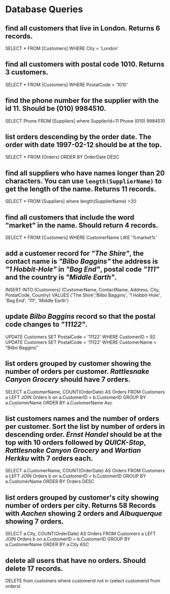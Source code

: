 # Database Queries

## find all customers that live in London. Returns 6 records.
SELECT * FROM [Customers] WHERE City = 'London'


## find all customers with postal code 1010. Returns 3 customers.
SELECT * FROM [Customers] WHERE PostalCode = '1010'

## find the phone number for the supplier with the id 11. Should be (010) 9984510.
SELECT Phone FROM [Suppliers] where SupplierId=11
Phone
(010) 9984510
## list orders descending by the order date. The order with date 1997-02-12 should be at the top.
SELECT * FROM [Orders] ORDER BY OrderDate DESC

## find all suppliers who have names longer than 20 characters. You can use `length(SupplierName)` to get the length of the name. Returns 11 records.
SELECT * FROM [Suppliers] where  length(SupplierName) >20 

## find all customers that include the word "market" in the name. Should return 4 records.
SELECT * FROM [Customers] WHERE CustomerName LIKE '%market%'

## add a customer record for _"The Shire"_, the contact name is _"Bilbo Baggins"_ the address is _"1 Hobbit-Hole"_ in _"Bag End"_, postal code _"111"_ and the country is _"Middle Earth"_.
INSERT INTO [Customers] (CustomerName, ContactName, Address, City, PostalCode, Country) VALUES ('The Shire','Bilbo Baggins', '1 Hobbit-Hole', 'Bag End', '111', 'Middle Earth')
## update _Bilbo Baggins_ record so that the postal code changes to _"11122"_.
UPDATE Customers SET PostalCode = '11122' WHERE CustomerID = 92
UPDATE Customers SET PostalCode = '11122' WHERE CustomerName = "Bilbo Baggins"
## list orders grouped by customer showing the number of orders per customer. _Rattlesnake Canyon Grocery_ should have 7 orders.
SELECT a.CustomerName, COUNT(OrderDate) AS Orders FROM Customers a LEFT JOIN Orders b on a.CustomerID = b.CustomerID GROUP BY a.CustomerName ORDER BY a.CustomerName Asc
## list customers names and the number of orders per customer. Sort the list by number of orders in descending order. _Ernst Handel_ should be at the top with 10 orders followed by _QUICK-Stop_, _Rattlesnake Canyon Grocery_ and _Wartian Herkku_ with 7 orders each.
SELECT a.CustomerName, COUNT(OrderDate) AS Orders FROM Customers a LEFT JOIN Orders b on a.CustomerID = b.CustomerID GROUP BY a.CustomerName ORDER BY Orders DESC
## list orders grouped by customer's city showing number of orders per city. Returns 58 Records with _Aachen_ showing 2 orders and _Albuquerque_ showing 7 orders.
SELECT a.City, COUNT(OrderDate) AS Orders FROM Customers a LEFT JOIN Orders b on a.CustomerID = b.CustomerID GROUP BY a.CustomerName ORDER BY a.City ASC
## delete all users that have no orders. Should delete 17 records.
DELETE from customers where customerid not in (select customerid from orders)